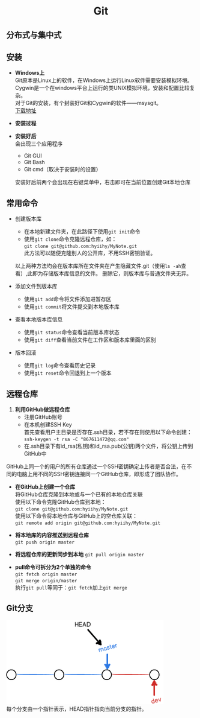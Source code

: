 #  <center>Git</center>
## 分布式与集中式
## 安装
- **Windows上**  
Git原本是Linux上的软件，在Windows上运行Linux软件需要安装模拟环境。Cygwin是一个在windows平台上运行的类UNIX模拟环境，安装和配置比较复杂。  
对于Git的安装，有个封装好Git和Cygwin的软件——msysgit。  
[下载地址](https://git-for-windows.github.io/)  

- **安装过程**

- **安装好后**  
    会出现三个应用程序
    - Git GUI
    - Git Bash
    - Git cmd（取决于安装时的设置）  

  安装好后前两个会出现在右键菜单中，右击即可在当前位置创建Git本地仓库  

## 常用命令
- 创建版本库  
    - 在本地新建文件夹，在此路径下使用`git init`命令
    - 使用`git clone`命令克隆远程仓库，如：  
    `git clone git@github.com:hyiihy/MyNote.git`  
    此方法可以随便克隆别人的公开库，不用SSH密钥验证。  

  以上两种方法均会在版本库所在文件夹在产生隐藏文件.git（使用`ls -ah`查看）,此即为存储版本库信息的文件。
  删除它，则版本库与普通文件夹无异。  
- 添加文件到版本库  
    - 使用`git add`命令将文件添加进暂存区
    - 使用`git commit`将文件提交到本地版本库

- 查看本地版本库信息  
    - 使用`git status`命令查看当前版本库状态
    - 使用`git diff`查看当前文件在工作区和版本库里面的区别  

- 版本回滚  
    - 使用`git log`命令查看历史记录
    - 使用`git reset`命令回退到上一个版本




## 远程仓库  
1. **利用GitHub做远程仓库**
    - 注册GitHub账号
    - 在本机创建SSH Key  
    首先查看用户主目录是否存在.ssh目录，若不存在则使用以下命令创建：  
     `ssh-keygen -t rsa -C "867611472@qq.com"`
    - 在.ssh目录下有id_rsa(私钥)和id_rsa.pub(公钥)两个文件，将公钥上传到GitHub中  

  GitHub上同一个的用户的所有仓库通过一个SSH密钥确定上传者是否合法，在不同的电脑上用不同的SSH密钥连接同一个GitHub仓库，即形成了团队协作。

- **在GitHub上创建一个仓库**  
将GitHub仓库克隆到本地或与一个已有的本地仓库关联  
使用以下命令克隆GitHub仓库到本地：  
`git clone git@github.com:hyiihy/MyNote.git`  
使用以下命令将本地仓库与GitHub上的空仓库关联：  
`git remote add origin git@github.com:hyiihy/MyNote.git`

- **将本地库的内容推送到远程仓库**  
`git push origin master`

- **将远程仓库的更新同步到本地**
`git pull origin master`

- **pull命令可拆分为2个单独的命令**  
`git fetch origin master`  
`git merge origin/master`  
执行`git pull`等同于：`git fetch`加上`git merge`

## Git分支
![](Git分支.png)  
每个分支由一个指针表示，HEAD指针指向当前分支的指针。
